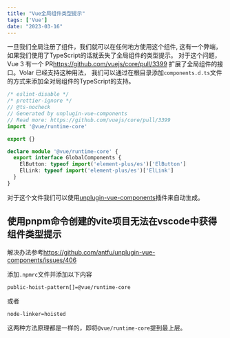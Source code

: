 ```yaml
---
title: "Vue全局组件类型提示"
tags: ['Vue']
date: "2023-03-16"
---
```


一旦我们全局注册了组件，我们就可以在任何地方使用这个组件, 这有一个弊端，如果我们使用了TypeScript的话就丢失了全局组件的类型提示。
对于这个问题，Vue 3 有一个 PR<https://github.com/vuejs/core/pull/3399> 扩展了全局组件的接口。Volar 已经支持这种用法，
我们可以通过在根目录添加`components.d.ts`文件的方式来添加全对局组件的TypeScript的支持。

```ts
/* eslint-disable */
/* prettier-ignore */
// @ts-nocheck
// Generated by unplugin-vue-components
// Read more: https://github.com/vuejs/core/pull/3399
import '@vue/runtime-core'

export {}

declare module '@vue/runtime-core' {
  export interface GlobalComponents {
    ElButton: typeof import('element-plus/es')['ElButton']
    ElLink: typeof import('element-plus/es')['ElLink']
  }
}
```

对于这个文件我们可以使用[unplugin-vue-components](https://github.com/antfu/unplugin-vue-components)插件来自动生成。

## 使用pnpm命令创建的vite项目无法在vscode中获得组件类型提示
解决办法参考<https://github.com/antfu/unplugin-vue-components/issues/406>

添加`.npmrc`文件并添加以下内容
```
public-hoist-pattern[]=@vue/runtime-core
```
或者
```
node-linker=hoisted
```
这两种方法原理都是一样的，即将`@vue/runtime-core`提到最上层。
